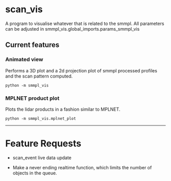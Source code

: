 # scan_vis

A program to visualise whatever that is related to the smmpl.
All parameters can be adjusted in smmpl_vis.global_imports.params_smmpl_vis

## Current features

### Animated view

Performs a 3D plot and a 2d projection plot of smmpl processed profiles and the scan pattern computed.

```python -m smmpl_vis```

### MPLNET product plot

Plots the lidar products in a fashion similar to MPLNET.

```python -m smmpl_vis.mplnet_plot```


---

# Feature Requests

- scan_event live data update

- Make a never ending realtime function, which limits the number of
  objects in the queue.